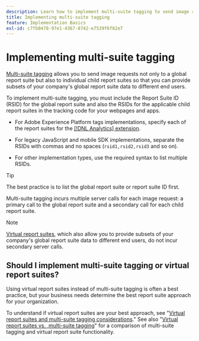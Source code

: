```yaml
---
description: Learn how to implement multi-suite tagging to send image request to multiple report suites.
title: Implementing multi-suite tagging
feature: Implementation Basics
exl-id: c7fb0478-97e1-4367-8742-e7539f6f82e7
---
```

# Implementing multi-suite tagging

[Multi-suite tagging](/help/admin/admin/c-manage-report-suites/rollup-report-suite.md) allows you to send image requests not only to a global report suite but also to individual child report suites so that you can provide subsets of your company's global report suite data to different end users.

To implement multi-suite tagging, you must include the Report Suite ID (RSID) for the global report suite and also the RSIDs for the applicable child report suites in the tracking code for your webpages and apps.

* For Adobe Experience Platform tags implementations, specify each of the report suites for the [[!DNL Analytics] extension](https://experienceleague.adobe.com/docs/experience-platform/tags/extensions/adobe/analytics/overview.html).

* For legacy JavaScript and mobile SDK implementations, separate the RSIDs with commas and no spaces (`rsid1,rsid2,rsid3` and so on).

* For other implementation types, use the required syntax to list multiple RSIDs.

>[!TIP]
>
> The best practice is to list the global report suite or report suite ID first.

Multi-suite tagging incurs multiple server calls for each image request: a primary call to the global report suite and a secondary call for each child report suite.

>[!NOTE]
>
> [Virtual report suites](/help/components/vrs/vrs-about.md), which also allow you to provide subsets of your company's global report suite data to different end users, do not incur secondary server calls.

## Should I implement multi-suite tagging or virtual report suites?

 Using virtual report suites instead of multi-suite tagging is often a best practice, but your business needs determine the best report suite approach for your organization.
 
 To understand if virtual report suites are your best approach, see "[Virtual report suites and multi-suite tagging considerations](/help/components/vrs/vrs-considerations.md)." See also "[Virtual report suites vs. ,multi-suite tagging](/help/components/vrs/vrs-about.md#section_317E4D21CCD74BC38166D2F57D214F78)" for a comparison of multi-suite tagging and virtual report suite functionality.
